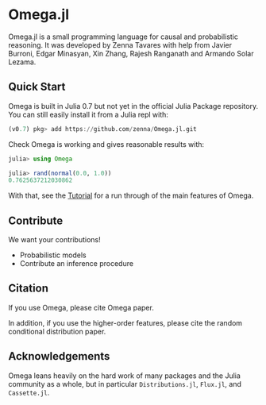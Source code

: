 # Omega.jl

Omega.jl is a small programming language for causal and probabilistic reasoning.
It was developed by Zenna Tavares with help from Javier Burroni, Edgar Minasyan, Xin Zhang, Rajesh Ranganath and Armando Solar Lezama.

## Quick Start

Omega is built in Julia 0.7 but not yet in the official Julia Package repository.  You can still easily install it from a Julia repl with:

```julia
(v0.7) pkg> add https://github.com/zenna/Omega.jl.git
```

Check Omega is working and gives reasonable results with: 

```julia
julia> using Omega

julia> rand(normal(0.0, 1.0))
0.7625637212030862
```

With that, see the [Tutorial](@basictutorial) for a run through of the main features of Omega. 

## Contribute

We want your contributions!

- Probabilistic models
- Contribute an inference procedure


## Citation

If you use Omega, please cite Omega paper.
<!-- If you use the causal inference features, please cite. -->
In addition, if you use the higher-order features, please cite the random conditional distribution paper.

## Acknowledgements

Omega leans heavily on the hard work of many packages and the Julia community as a whole, but in particular `Distributions.jl`, `Flux.jl`, and `Cassette.jl`.

```@contents
```

```@index
```

